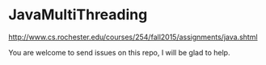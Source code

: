 # JavaMultiThreading
http://www.cs.rochester.edu/courses/254/fall2015/assignments/java.shtml

You are welcome to send issues on this repo, I will be glad to help.

